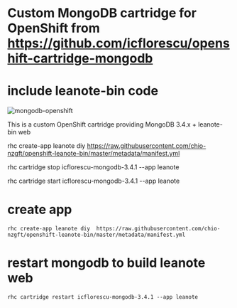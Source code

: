 # Custom MongoDB cartridge for OpenShift from https://github.com/icflorescu/openshift-cartridge-mongodb
# include leanote-bin code

![mongodb-openshift](https://cloud.githubusercontent.com/assets/581999/13374624/f9509bc2-dd92-11e5-8068-a87c9c3f6312.png)

This is a custom OpenShift cartridge providing MongoDB 3.4.x + leanote-bin web



rhc create-app leanote diy  https://raw.githubusercontent.com/chio-nzgft/openshift-leanote-bin/master/metadata/manifest.yml

rhc cartridge stop icflorescu-mongodb-3.4.1 --app leanote

rhc cartridge start icflorescu-mongodb-3.4.1 --app leanote

# create app

    rhc create-app leanote diy  https://raw.githubusercontent.com/chio-nzgft/openshift-leanote-bin/master/metadata/manifest.yml
    
# restart mongodb to build leanote web

    rhc cartridge restart icflorescu-mongodb-3.4.1 --app leanote


